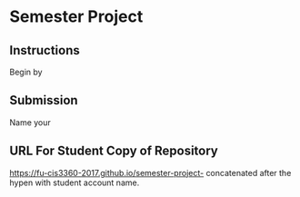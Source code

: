 # Semester Project
## Instructions
Begin by 
## Submission
Name your 
## URL For Student Copy of Repository
https://fu-cis3360-2017.github.io/semester-project- concatenated after the hypen with student account name.
